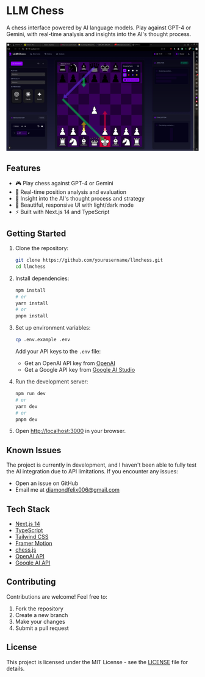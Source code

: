 # LLM Chess

A  chess interface powered by AI language models. Play against GPT-4 or Gemini, with real-time analysis and insights into the AI's thought process.

![LLM Chess Screenshot](screenshot.png)

## Features

- 🎮 Play chess against GPT-4 or Gemini
- 🧠 Real-time position analysis and evaluation
- 💭 Insight into the AI's thought process and strategy
- 🎨 Beautiful, responsive UI with light/dark mode
- ⚡ Built with Next.js 14 and TypeScript

## Getting Started

1. Clone the repository:
   ```bash
   git clone https://github.com/yourusername/llmchess.git
   cd llmchess
   ```

2. Install dependencies:
   ```bash
   npm install
   # or
   yarn install
   # or
   pnpm install
   ```

3. Set up environment variables:
   ```bash
   cp .env.example .env
   ```
   Add your API keys to the `.env` file:
   - Get an OpenAI API key from [OpenAI](https://platform.openai.com)
   - Get a Google API key from [Google AI Studio](https://makersuite.google.com)

4. Run the development server:
   ```bash
   npm run dev
   # or
   yarn dev
   # or
   pnpm dev
   ```

5. Open [http://localhost:3000](http://localhost:3000) in your browser.

## Known Issues

The project is currently in development, and I haven't been able to fully test the AI integration due to API limitations. If you encounter any issues:

- Open an issue on GitHub
- Email me at diamondfelix006@gmail.com

## Tech Stack

- [Next.js 14](https://nextjs.org/)
- [TypeScript](https://www.typescriptlang.org/)
- [Tailwind CSS](https://tailwindcss.com/)
- [Framer Motion](https://www.framer.com/motion/)
- [chess.js](https://github.com/jhlywa/chess.js)
- [OpenAI API](https://platform.openai.com)
- [Google AI API](https://ai.google.dev/)

## Contributing

Contributions are welcome! Feel free to:

1. Fork the repository
2. Create a new branch
3. Make your changes
4. Submit a pull request

## License

This project is licensed under the MIT License - see the [LICENSE](LICENSE) file for details.
